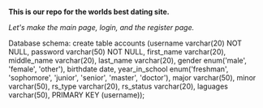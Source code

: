 **This is our repo for the worlds best dating site.**

*Let's make the main page, login, and the register page.*


Database schema:
    create table accounts (username varchar(20) NOT NULL,
                           password varchar(50) NOT NULL,
                           first_name varchar(20),
                           middle_name varchar(20),
                           last_name varchar(20),
                           gender enum('male', 'female', 'other'),
                           birthdate date,
                           year_in_school enum('freshman', 'sophomore', 'junior', 'senior', 'master', 'doctor'),
                           major varchar(50),
                           minor varchar(50),
                           rs_type varchar(20),
                           rs_status varchar(20),
                           laguages varchar(50),
                           PRIMARY KEY (username));
                           
    